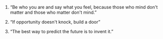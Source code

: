 1. “Be who you are and say what you feel, because those who mind don't matter and those who matter don't mind.”

2. “If opportunity doesn't knock, build a door”

3. “The best way to predict the future is to invent it.”
